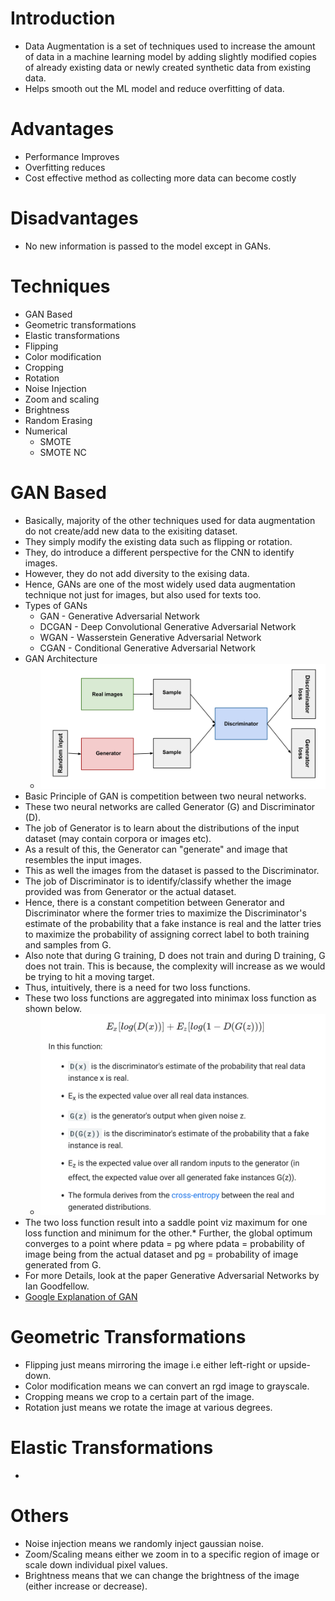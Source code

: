 # Introduction
* Data Augmentation is a set of techniques used to increase the amount of data in a machine learning model by adding slightly modified copies of already existing data or newly created synthetic data from existing data.
* Helps smooth out the ML model and reduce overfitting of data.

# Advantages
* Performance Improves
* Overfitting reduces
* Cost effective method as collecting more data can become costly

# Disadvantages
* No new information is passed to the model except in GANs.

# Techniques
* GAN Based
* Geometric transformations
* Elastic transformations
* Flipping
* Color modification
* Cropping
* Rotation
* Noise Injection
* Zoom and scaling
* Brightness
* Random Erasing
* Numerical
    * SMOTE
    * SMOTE NC

# GAN Based
* Basically, majority of the other techniques used for data augmentation do not create/add new data to the exisiting dataset.
* They simply modify the existing data such as flipping or rotation.
* They, do introduce a different perspective for the CNN to identify images.
* However, they do not add diversity to the exising data.
* Hence, GANs are one of the most widely used data augmentation technique not just for images, but also used for texts too.
* Types of GANs
    * GAN - Generative Adversarial Network
    * DCGAN - Deep Convolutional Generative Adversarial Network
    * WGAN - Wasserstein Generative Adversarial Network
    * CGAN - Conditional Generative Adversarial Network
* GAN Architecture
    * ![](./assets/images/2022-06-22-08-12-47.png)
* Basic Principle of GAN is competition between two neural networks.
* These two neural networks are called Generator (G) and Discriminator (D).
* The job of Generator is to learn about the distributions of the input dataset (may contain corpora or images etc).
* As a result of this, the Generator can "generate" and image that resembles the input images.
* This as well the images from the dataset is passed to the Discriminator.
* The job of Discriminator is to identify/classify whether the image provided was from Generator or the actual dataset.
* Hence, there is a constant competition between Generator and Discriminator where the former tries to maximize the Discriminator's estimate of the probability that a fake instance is real and the latter tries to maximize the probability of assigning correct label to both training and samples from G.
* Also note that during G training, D does not train and during D training, G does not train. This is because, the complexity will increase as we would be trying to hit a moving target.
* Thus, intuitively, there is a need for two loss functions.
* These two loss functions are aggregated into minimax loss function as shown below.
    * ![](./assets/images/2022-06-22-07-55-13.png)
* The two loss function result into a saddle point viz maximum for one loss function and minimum for the other.* Further, the global optimum converges to a point where pdata = pg where pdata = probability of image being from the actual dataset and pg = probability of image generated from G.
* For more Details, look at the paper Generative Adversarial Networks by Ian Goodfellow.
* [Google Explanation of GAN](https://developers.google.com/machine-learning/gan/gan_structure)

# Geometric Transformations
* Flipping just means mirroring the image i.e either left-right or upside-down.
* Color modification means we can convert an rgd image to grayscale.
* Cropping means we crop to a certain part of the image.
* Rotation just means we rotate the image at various degrees.

# Elastic Transformations
* 

# Others
* Noise injection means we randomly inject gaussian noise.
* Zoom/Scaling means either we zoom in to a specific region of image or scale down individual pixel values.
* Brightness means that we can change the brightness of the image (either increase or decrease).